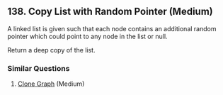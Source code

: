 <!--|This file generated by command(leetcode description); DO NOT EDIT.    |-->
<!--+----------------------------------------------------------------------+-->
<!--|@author    Openset <openset.wang@gmail.com>                           |-->
<!--|@link      https://github.com/openset                                 |-->
<!--|@home      https://github.com/openset/leetcode                        |-->
<!--+----------------------------------------------------------------------+-->

## 138. Copy List with Random Pointer (Medium)

<p>
A linked list is given such that each node contains an additional random pointer which could point to any node in the list or null.
</p>

<p>
Return a deep copy of the list.
</p>

### Similar Questions
  1. [Clone Graph](https://github.com/openset/leetcode/tree/master/problems/clone-graph) (Medium)

